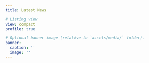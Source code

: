 ```yaml
---
title: Latest News

# Listing view
view: compact
profile: true

# Optional banner image (relative to `assets/media/` folder).
banner:
  caption: ''
  image: ''
---
```


